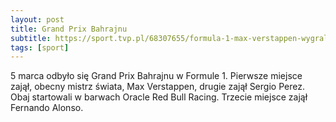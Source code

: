 ```yaml
---
layout: post
title: Grand Prix Bahrajnu
subtitle: https://sport.tvp.pl/68307655/formula-1-max-verstappen-wygral-grand-prix-bahrajnu-relacja
tags: [sport]
---
```


5 marca odbyło się Grand Prix Bahrajnu w Formule 1. Pierwsze miejsce zajął, obecny mistrz świata, Max Verstappen, drugie zajął Sergio Perez. Obaj startowali w barwach Oracle Red Bull Racing. Trzecie miejsce zajął Fernando Alonso.
